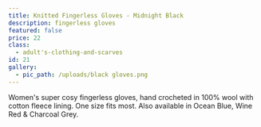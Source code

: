 ```yaml
---
title: Knitted Fingerless Gloves - Midnight Black
description: fingerless gloves
featured: false
price: 22
class:
  - adult's-clothing-and-scarves
id: 21
gallery:
  - pic_path: /uploads/black gloves.png
---
```



Women's super cosy fingerless gloves, hand crocheted in 100% wool with cotton fleece lining. One size fits most. Also available in Ocean Blue, Wine Red & Charcoal Grey.
